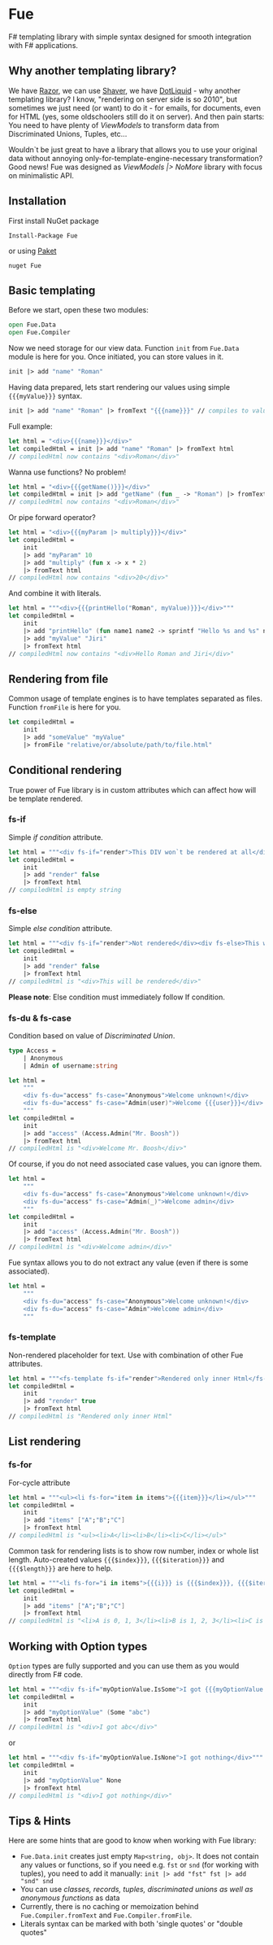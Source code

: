 # Fue

F# templating library with simple syntax designed for smooth integration with F# applications.

## Why another templating library?

We have [Razor](https://github.com/Antaris/RazorEngine), we can use [Shaver](https://github.com/Dzoukr/Shaver), we have [DotLiquid](http://dotliquidmarkup.org/) - why another templating library? I know, "rendering on server side is so 2010", but sometimes we just need (or want) to do it - for emails, for documents, even for HTML (yes, some oldschoolers still do it on server). And then pain starts: You need to have plenty of *ViewModels* to transform data from Discriminated Unions, Tuples, etc... 

Wouldn\`t be just great to have a library that allows you to use your original data without annoying only-for-template-engine-necessary transformation? Good news! Fue was designed as *ViewModels |> NoMore* library with focus on minimalistic API.


## Installation
First install NuGet package

    Install-Package Fue

or using [Paket](http://fsprojects.github.io/Paket/getting-started.html)

    nuget Fue


## Basic templating

Before we start, open these two modules:

```fsharp
open Fue.Data
open Fue.Compiler
```

Now we need storage for our view data. Function `init` from `Fue.Data` module is here for you. Once initiated, you can store values in it.

```fsharp
init |> add "name" "Roman"
```

Having data prepared, lets start rendering our values using simple `{{{myValue}}}` syntax.

```fsharp
init |> add "name" "Roman" |> fromText "{{{name}}}" // compiles to value "Roman"
```

Full example:

```fsharp
let html = "<div>{{{name}}}</div>"
let compiledHtml = init |> add "name" "Roman" |> fromText html
// compiledHtml now contains "<div>Roman</div>"
```

Wanna use functions? No problem!

```fsharp
let html = "<div>{{{getName()}}}</div>"
let compiledHtml = init |> add "getName" (fun _ -> "Roman") |> fromText html
// compiledHtml now contains "<div>Roman</div>"
```

Or pipe forward operator?

```fsharp
let html = "<div>{{{myParam |> multiply}}}</div>"
let compiledHtml =
    init
    |> add "myParam" 10
    |> add "multiply" (fun x -> x * 2)
    |> fromText html
// compiledHtml now contains "<div>20</div>"
```

And combine it with literals.

```fsharp
let html = """<div>{{{printHello("Roman", myValue)}}}</div>"""
let compiledHtml =
    init
    |> add "printHello" (fun name1 name2 -> sprintf "Hello %s and %s" name1 name2)
    |> add "myValue" "Jiri"
    |> fromText html
// compiledHtml now contains "<div>Hello Roman and Jiri</div>"
```

## Rendering from file

Common usage of template engines is to have templates separated as files. Function `fromFile` is here for you.

```fsharp
let compiledHtml =
    init
    |> add "someValue" "myValue"
    |> fromFile "relative/or/absolute/path/to/file.html"
```

## Conditional rendering

True power of Fue library is in custom attributes which can affect how will be template rendered.

### fs-if

Simple *if condition* attribute.

```fsharp
let html = """<div fs-if="render">This DIV won`t be rendered at all</div>"""
let compiledHtml =
    init
    |> add "render" false
    |> fromText html
// compiledHtml is empty string
```

### fs-else

Simple *else condition* attribute.

```fsharp
let html = """<div fs-if="render">Not rendered</div><div fs-else>This will be rendered</div>"""
let compiledHtml =
    init
    |> add "render" false
    |> fromText html
// compiledHtml is "<div>This will be rendered</div>"
```

**Please note**: Else condition must immediately follow If condition.

### fs-du & fs-case

Condition based on value of *Discriminated Union*.

```fsharp
type Access =
    | Anonymous
    | Admin of username:string

let html =
    """
    <div fs-du="access" fs-case="Anonymous">Welcome unknown!</div>
    <div fs-du="access" fs-case="Admin(user)">Welcome {{{user}}}</div>
    """
let compiledHtml =
    init
    |> add "access" (Access.Admin("Mr. Boosh"))
    |> fromText html
// compiledHtml is "<div>Welcome Mr. Boosh</div>"
```

Of course, if you do not need associated case values, you can ignore them.

```fsharp
let html =
    """
    <div fs-du="access" fs-case="Anonymous">Welcome unknown!</div>
    <div fs-du="access" fs-case="Admin(_)">Welcome admin</div>
    """
let compiledHtml =
    init
    |> add "access" (Access.Admin("Mr. Boosh"))
    |> fromText html
// compiledHtml is "<div>Welcome admin</div>"
```

Fue syntax allows you to do not extract any value (even if there is some associated).

```fsharp
let html =
    """
    <div fs-du="access" fs-case="Anonymous">Welcome unknown!</div>
    <div fs-du="access" fs-case="Admin">Welcome admin</div>
    """
```

### fs-template

Non-rendered placeholder for text. Use with combination of other Fue attributes.

```fsharp
let html = """<fs-template fs-if="render">Rendered only inner Html</fs-template>"""
let compiledHtml =
    init
    |> add "render" true
    |> fromText html
// compiledHtml is "Rendered only inner Html"
```

## List rendering

### fs-for

For-cycle attribute

```fsharp
let html = """<ul><li fs-for="item in items">{{{item}}}</li></ul>"""
let compiledHtml =
    init
    |> add "items" ["A";"B";"C"]
    |> fromText html
// compiledHtml is "<ul><li>A</li><li>B</li><li>C</li></ul>"
```

Common task for rendering lists is to show row number, index or whole list length. Auto-created values `{{{$index}}}`, `{{{$iteration}}}` and `{{{$length}}}` are here to help.

```fsharp
let html = """<li fs-for="i in items">{{{i}}} is {{{$index}}}, {{{$iteration}}}, {{{$length}}}</li>"""
let compiledHtml =
    init
    |> add "items" ["A";"B";"C"]
    |> fromText html
// compiledHtml is "<li>A is 0, 1, 3</li><li>B is 1, 2, 3</li><li>C is 2, 3, 3</li>"
```

## Working with Option types

`Option` types are fully supported and you can use them as you would directly from F# code.

```fsharp
let html = """<div fs-if="myOptionValue.IsSome">I got {{{myOptionValue.Value}}}</div>"""
let compiledHtml =
    init
    |> add "myOptionValue" (Some "abc")
    |> fromText html
// compiledHtml is "<div>I got abc</div>"
```

or

```fsharp
let html = """<div fs-if="myOptionValue.IsNone">I got nothing</div>"""
let compiledHtml =
    init
    |> add "myOptionValue" None
    |> fromText html
// compiledHtml is "<div>I got nothing</div>"
```

## Tips & Hints

Here are some hints that are good to know when working with Fue library:

* `Fue.Data.init` creates just empty `Map<string, obj>`. It does not contain any values or functions, so if you need e.g. `fst` or `snd` (for working with tuples), you need to add it manually: `init |> add "fst" fst |> add "snd" snd`
* You can use *classes, records, tuples, discriminated unions as well as anonymous functions* as data
* Currently, there is no caching or memoization behind `Fue.Compiler.fromText` and `Fue.Compiler.fromFile`.
* Literals syntax can be marked with both 'single quotes' or "double quotes"